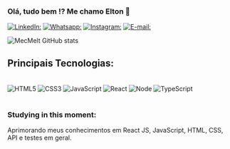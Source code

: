 ### Olá, tudo bem !? Me chamo Elton 👋

[![LinkedIn:](https://img.shields.io/badge/LinkedIn-0077B5?style=for-the-badge&logo=linkedin&logoColor=white)](https://www.linkedin.com/in/elton-limeira-061237170/)
[![Whatsapp:](https://img.shields.io/badge/WhatsApp-25D366?style=for-the-badge&logo=whatsapp&logoColor=white)](https://wa.me/+5571991501151)
[![Instagram:](https://img.shields.io/badge/Instagram-E4405F?style=for-the-badge&logo=instagram&logoColor=white)](https://www.instagram.com/eltonlimeira1/)
[![E-mail:](https://img.shields.io/badge/Gmail-D14836?style=for-the-badge&logo=gmail&logoColor=white)](eltonlimeira.dev@gmail.com)

![MecMelt GitHub stats](https://github-readme-stats.vercel.app/api?username=alexferreiraa20&show_icons=true&theme=dracula)

## Principais Tecnologias:

<div style= "display: inline_block"><br/>
  <img align="center" alt="HTML5" src= "https://img.shields.io/badge/HTML5-E34F26?style=for-the-badge&logo=html5&logoColor=white"/>
  <img align="center" alt="CSS3" src= "https://img.shields.io/badge/CSS3-1572B6?style=for-the-badge&logo=css3&logoColor=white"/>
  <img align="center" alt="JavaScript" src= "https://img.shields.io/badge/JavaScript-F7DF1E?style=for-the-badge&logo=javascript&logoColor=black"/>
  <img align="center" alt="React" src= "https://img.shields.io/badge/React-20232A?style=for-the-badge&logo=react&logoColor=61DAFB"/>
  <img align="center" alt="Node" src= "https://img.shields.io/badge/Node.js-43853D?style=for-the-badge&logo=node.js&logoColor=white"/>
  <img align="center" alt="TypeScript" src= "https://img.shields.io/badge/TypeScript-007ACC?style=for-the-badge&logo=typescript&logoColor=white"/>
</div><br/>

### Studying in this moment:
Aprimorando meus conhecimentos em React JS, JavaScript, HTML, CSS, API e testes em geral.
